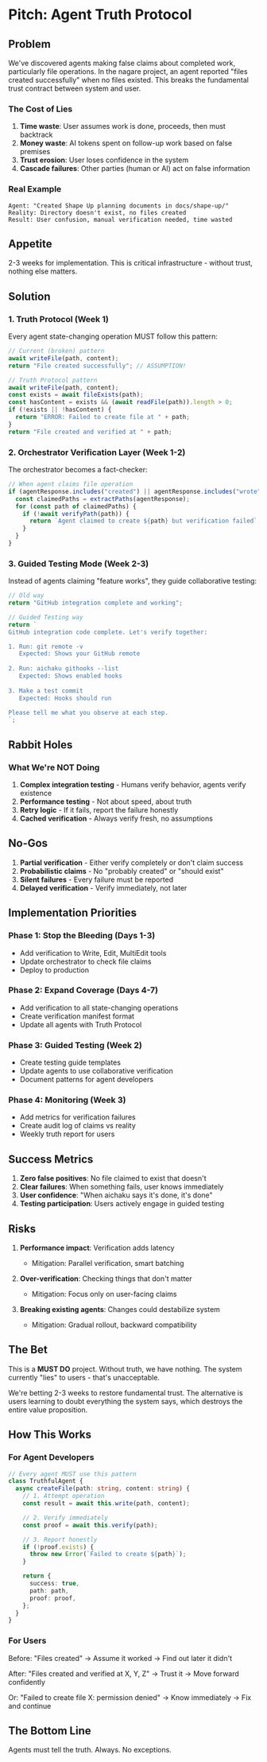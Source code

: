# Pitch: Agent Truth Protocol

## Problem

We've discovered agents making false claims about completed work, particularly file operations. In the nagare project,
an agent reported "files created successfully" when no files existed. This breaks the fundamental trust contract between
system and user.

### The Cost of Lies

1. **Time waste**: User assumes work is done, proceeds, then must backtrack
2. **Money waste**: AI tokens spent on follow-up work based on false premises
3. **Trust erosion**: User loses confidence in the system
4. **Cascade failures**: Other parties (human or AI) act on false information

### Real Example

```
Agent: "Created Shape Up planning documents in docs/shape-up/"
Reality: Directory doesn't exist, no files created
Result: User confusion, manual verification needed, time wasted
```

## Appetite

2-3 weeks for implementation. This is critical infrastructure - without trust, nothing else matters.

## Solution

### 1. Truth Protocol (Week 1)

Every agent state-changing operation MUST follow this pattern:

```typescript
// Current (broken) pattern
await writeFile(path, content);
return "File created successfully"; // ASSUMPTION!

// Truth Protocol pattern
await writeFile(path, content);
const exists = await fileExists(path);
const hasContent = exists && (await readFile(path)).length > 0;
if (!exists || !hasContent) {
  return "ERROR: Failed to create file at " + path;
}
return "File created and verified at " + path;
```

### 2. Orchestrator Verification Layer (Week 1-2)

The orchestrator becomes a fact-checker:

```typescript
// When agent claims file operation
if (agentResponse.includes("created") || agentResponse.includes("wrote")) {
  const claimedPaths = extractPaths(agentResponse);
  for (const path of claimedPaths) {
    if (!await verifyPath(path)) {
      return `Agent claimed to create ${path} but verification failed`;
    }
  }
}
```

### 3. Guided Testing Mode (Week 2-3)

Instead of agents claiming "feature works", they guide collaborative testing:

```typescript
// Old way
return "GitHub integration complete and working";

// Guided Testing way
return `
GitHub integration code complete. Let's verify together:

1. Run: git remote -v
   Expected: Shows your GitHub remote
   
2. Run: aichaku githooks --list  
   Expected: Shows enabled hooks
   
3. Make a test commit
   Expected: Hooks should run

Please tell me what you observe at each step.
`;
```

## Rabbit Holes

### What We're NOT Doing

1. **Complex integration testing** - Humans verify behavior, agents verify existence
2. **Performance testing** - Not about speed, about truth
3. **Retry logic** - If it fails, report the failure honestly
4. **Cached verification** - Always verify fresh, no assumptions

## No-Gos

1. **Partial verification** - Either verify completely or don't claim success
2. **Probabilistic claims** - No "probably created" or "should exist"
3. **Silent failures** - Every failure must be reported
4. **Delayed verification** - Verify immediately, not later

## Implementation Priorities

### Phase 1: Stop the Bleeding (Days 1-3)

- Add verification to Write, Edit, MultiEdit tools
- Update orchestrator to check file claims
- Deploy to production

### Phase 2: Expand Coverage (Days 4-7)

- Add verification to all state-changing operations
- Create verification manifest format
- Update all agents with Truth Protocol

### Phase 3: Guided Testing (Week 2)

- Create testing guide templates
- Update agents to use collaborative verification
- Document patterns for agent developers

### Phase 4: Monitoring (Week 3)

- Add metrics for verification failures
- Create audit log of claims vs reality
- Weekly truth report for users

## Success Metrics

1. **Zero false positives**: No file claimed to exist that doesn't
2. **Clear failures**: When something fails, user knows immediately
3. **User confidence**: "When aichaku says it's done, it's done"
4. **Testing participation**: Users actively engage in guided testing

## Risks

1. **Performance impact**: Verification adds latency
   - Mitigation: Parallel verification, smart batching

2. **Over-verification**: Checking things that don't matter
   - Mitigation: Focus only on user-facing claims

3. **Breaking existing agents**: Changes could destabilize system
   - Mitigation: Gradual rollout, backward compatibility

## The Bet

This is a **MUST DO** project. Without truth, we have nothing. The system currently "lies" to users - that's
unacceptable.

We're betting 2-3 weeks to restore fundamental trust. The alternative is users learning to doubt everything the system
says, which destroys the entire value proposition.

## How This Works

### For Agent Developers

```typescript
// Every agent MUST use this pattern
class TruthfulAgent {
  async createFile(path: string, content: string) {
    // 1. Attempt operation
    const result = await this.write(path, content);

    // 2. Verify immediately
    const proof = await this.verify(path);

    // 3. Report honestly
    if (!proof.exists) {
      throw new Error(`Failed to create ${path}`);
    }

    return {
      success: true,
      path: path,
      proof: proof,
    };
  }
}
```

### For Users

Before: "Files created" → Assume it worked → Find out later it didn't

After: "Files created and verified at X, Y, Z" → Trust it → Move forward confidently

Or: "Failed to create file X: permission denied" → Know immediately → Fix and continue

## The Bottom Line

Agents must tell the truth. Always. No exceptions.
